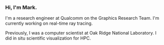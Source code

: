 ### Hi, I'm Mark.

I'm a research engineer at Qualcomm on the Graphics Research Team. I'm currently working on real-time ray tracing. 

Previously, I was a computer scientist at Oak Ridge National Laboratory. I did in situ scientific visualization for HPC.

<!--
**m-kim/m-kim** is a ✨ _special_ ✨ repository because its `README.md` (this file) appears on your GitHub profile.

Here are some ideas to get you started:

- 🔭 I’m currently working on ...
- 🌱 I’m currently learning ...
- 👯 I’m looking to collaborate on ...
- 🤔 I’m looking for help with ...
- 💬 Ask me about ...
- 📫 How to reach me: ...
- 😄 Pronouns: ...
- ⚡ Fun fact: ...
-->
  
